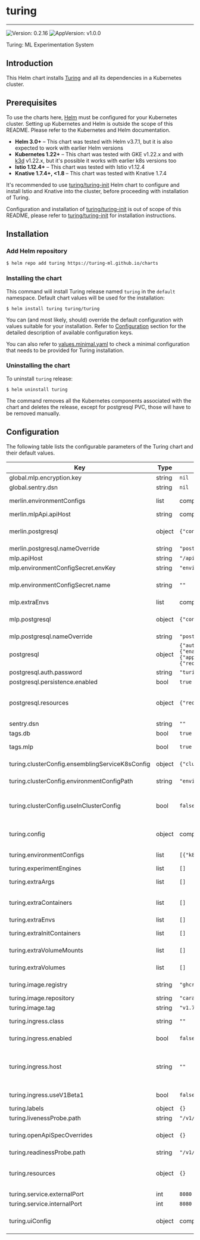 # turing

---
![Version: 0.2.16](https://img.shields.io/badge/Version-0.2.16-informational?style=flat-square)
![AppVersion: v1.0.0](https://img.shields.io/badge/AppVersion-v1.0.0-informational?style=flat-square)

Turing: ML Experimentation System

## Introduction

This Helm chart installs [Turing](https://github.com/caraml-dev/turing) and all its dependencies in a Kubernetes cluster.

## Prerequisites

To use the charts here, [Helm](https://helm.sh/) must be configured for your
Kubernetes cluster. Setting up Kubernetes and Helm is outside the scope of
this README. Please refer to the Kubernetes and Helm documentation.

- **Helm 3.0+** – This chart was tested with Helm v3.7.1, but it is also expected to work with earlier Helm versions
- **Kubernetes 1.22+** – This chart was tested with GKE v1.22.x and with [k3d](https://github.com/rancher/k3d) v1.22.x,
but it's possible it works with earlier k8s versions too
- **Istio 1.12.4+** – This chart was tested with Istio v1.12.4
- **Knative 1.7.4+, <1.8** – This chart was tested with Knative 1.7.4

It's recommended to use [turing/turing-init](https://github.com/caraml-dev/turing/blob/main/infra/charts/turing-init/README.md) Helm chart
to configure and install Istio and Knative into the cluster, before proceeding with installation of Turing.

Configuration and installation of [turing/turing-init](https://github.com/caraml-dev/turing/blob/main/infra/charts/turing-init/README.md)
is out of scope of this README, please refer to [turing/turing-init](https://github.com/caraml-dev/turing/blob/main/infra/charts/turing-init/README.md)
for installation instructions.

## Installation

### Add Helm repository

```shell
$ helm repo add turing https://turing-ml.github.io/charts
```

### Installing the chart

This command will install Turing release named `turing` in the `default` namespace.
Default chart values will be used for the installation:
```shell
$ helm install turing turing/turing
```

You can (and most likely, should) override the default configuration with values suitable for your installation.
Refer to [Configuration](#configuration) section for the detailed description of available configuration keys.

You can also refer to [values.minimal.yaml](./values.minimal.yaml) to check a minimal configuration that needs
to be provided for Turing installation.

### Uninstalling the chart

To uninstall `turing` release:
```shell
$ helm uninstall turing
```

The command removes all the Kubernetes components associated with the chart and deletes the release,
except for postgresql PVC, those will have to be removed manually.

## Configuration

The following table lists the configurable parameters of the Turing chart and their default values.

| Key | Type | Default | Description |
|-----|------|---------|-------------|
| global.mlp.encryption.key | string | `nil` | Global MLP Encryption Key to be used by all MLP components |
| global.sentry.dsn | string | `nil` | Global Sentry DSN value |
| merlin.environmentConfigs | list | computed value | List of Merlin environment configs, available to Turing for deploying routers By default, a new dev environment will automatically be created |
| merlin.mlpApi.apiHost | string | computed value | API endpoint to be used by Merlin to talk to MLP API |
| merlin.postgresql | object | `{"containerPorts":{"postgresql":5432},"nameOverride":"postgresql-merlin"}` | Postgresql configuration to be applied to Merlin's's postgresql database deployment Reference: https://artifacthub.io/packages/helm/bitnami/postgresql/12.1.9#parameters |
| merlin.postgresql.nameOverride | string | `"postgresql-merlin"` | Name of Merlin's Postgresql deployment |
| mlp.apiHost | string | `"/api/v1"` | MLP API endpoint, used by the MLP UI for fetching data |
| mlp.environmentConfigSecret.envKey | string | `"environment.yaml"` |  |
| mlp.environmentConfigSecret.name | string | `""` | Name refers to a secret that contains the K8sConfig. Set if there already exists a K8s secret that turing should use. Key in secret defaults to environment.yaml |
| mlp.extraEnvs | list | computed value | List of extra environment variables to add to MLP API container |
| mlp.postgresql | object | `{"containerPorts":{"postgresql":5432},"nameOverride":"postgresql-mlp"}` | Postgresql configuration to be applied to MLP's postgresql database deployment Reference: https://artifacthub.io/packages/helm/bitnami/postgresql/12.1.9#parameters |
| mlp.postgresql.nameOverride | string | `"postgresql-mlp"` | Name of MLP's Postgresql deployment |
| postgresql | object | `{"auth":{"database":"turing","password":"turing","username":"turing"},"containerPorts":{"postgresql":5432},"image":{"tag":"12.13.0"},"metrics":{"enabled":false,"serviceMonitor":{"enabled":false}},"persistence":{"enabled":true,"size":"10Gi"},"replication":{"applicationName":"turing","enabled":false,"numSynchronousReplicas":2,"password":"repl_password","slaveReplicas":2,"synchronousCommit":"on","user":"repl_user"},"resources":{"requests":{"cpu":"500m","memory":"256Mi"}}}` | Postgresql configuration to be applied to Turing's postgresql database deployment Reference: https://artifacthub.io/packages/helm/bitnami/postgresql/12.1.9#parameters |
| postgresql.auth.password | string | `"turing"` | Password for Turing Postgresql database |
| postgresql.persistence.enabled | bool | `true` | Persist Postgresql data in a Persistent Volume Claim |
| postgresql.resources | object | `{"requests":{"cpu":"500m","memory":"256Mi"}}` | Resources requests and limits for Turing database. This should be set according to your cluster capacity and service level objectives. Reference: https://kubernetes.io/docs/concepts/configuration/manage-resources-containers/ |
| sentry.dsn | string | `""` | Sentry DSN value used by both Turing API and Turing UI |
| tags.db | bool | `true` | Specifies if Postgresql database needs to be installed together with Turing |
| tags.mlp | bool | `true` | Specifies if the necessary MLP components needs to be installed together with Turing |
| turing.clusterConfig.ensemblingServiceK8sConfig | object | `{"cluster":{},"name":"dev-cluster","user":{}}` | See ClusterConfig.EnsemblingServiceK8sConfig in api/config-dev.yaml for example structure |
| turing.clusterConfig.environmentConfigPath | string | `"environments.yaml"` | environmentConfigPath is a path to a file that contains environmentConfigs. See api/environments-dev.yaml for example contents |
| turing.clusterConfig.useInClusterConfig | bool | `false` | Configuration to tell Turing API how it should authenticate with deployment k8s cluster By default, Turing API expects to use a remote k8s cluster for deployment and to do so, it requires cluster access configurations to be configured as part of values.yaml |
| turing.config | object | computed value | Turing API server configuration. Please refer to https://github.com/caraml-dev/turing/blob/main/api/turing/config/example.yaml for the detailed explanation on Turing API config options |
| turing.environmentConfigs | list | `[{"k8s_config":{"cluster":{},"name":"dev-cluster","user":{}},"name":"dev"}]` | Set this field to configure environment configs. See api/environments-dev.yaml for sample structure |
| turing.experimentEngines | list | `[]` | Turing Experiment Engines configuration |
| turing.extraArgs | list | `[]` | List of string containing additional Turing API server arguments. For example, multiple "-config" can be specified to use multiple config files |
| turing.extraContainers | list | `[]` | List of sidecar containers to attach to the Pod. For example, you can attach sidecar container that forward logs or dynamically update some  configuration files. |
| turing.extraEnvs | list | `[]` | List of extra environment variables to add to Turing API server container |
| turing.extraInitContainers | list | `[]` | List of extra initContainers to add to the Pod. For example, you need to run some init scripts to fetch credentials from a remote server |
| turing.extraVolumeMounts | list | `[]` | Extra volume mounts to attach to Turing API server container. For example to mount the extra volume containing secrets |
| turing.extraVolumes | list | `[]` | Extra volumes to attach to the Pod. For example, you can mount  additional secrets to these volumes |
| turing.image.registry | string | `"ghcr.io"` | Docker registry for Turing API image. User is required to override the registry for now as there is no publicly available Turing image |
| turing.image.repository | string | `"caraml-dev/turing"` | Docker image repository for Turing API |
| turing.image.tag | string | `"v1.7.1"` | Docker image tag for Turing API |
| turing.ingress.class | string | `""` | Ingress class annotation to add to this Ingress rule,  useful when there are multiple ingress controllers installed |
| turing.ingress.enabled | bool | `false` | Enable ingress to provision Ingress resource for external access to Turing API |
| turing.ingress.host | string | `""` | Set host value to enable name based virtual hosting. This allows routing HTTP traffic to multiple host names at the same IP address. If no host is specified, the ingress rule applies to all inbound HTTP traffic through  the IP address specified. https://kubernetes.io/docs/concepts/services-networking/ingress/#name-based-virtual-hosting |
| turing.ingress.useV1Beta1 | bool | `false` | Whether to use networking.k8s.io/v1 (k8s version >= 1.19) or networking.k8s.io/v1beta1 (1.16 >= k8s version >= 1.22) |
| turing.labels | object | `{}` |  |
| turing.livenessProbe.path | string | `"/v1/internal/live"` | HTTP path for liveness check |
| turing.openApiSpecOverrides | object | `{}` | Override OpenAPI spec as long as it follows the OAS3 specifications. A common use for this is to set the enums of the ExperimentEngineType. See api/api/override-sample.yaml for an example. |
| turing.readinessProbe.path | string | `"/v1/internal/ready"` | HTTP path for readiness check |
| turing.resources | object | `{}` | Resources requests and limits for Turing API. This should be set according to your cluster capacity and service level objectives. Reference: https://kubernetes.io/docs/concepts/configuration/manage-resources-containers/ |
| turing.service.externalPort | int | `8080` | Turing API Kubernetes service port number |
| turing.service.internalPort | int | `8080` | Turing API container port number |
| turing.uiConfig | object | computed value | Turing UI configuration. Please Refer to https://github.com/caraml-dev/turing/blob/main/ui/public/app.config.js for the detailed explanation on Turing UI config options |
